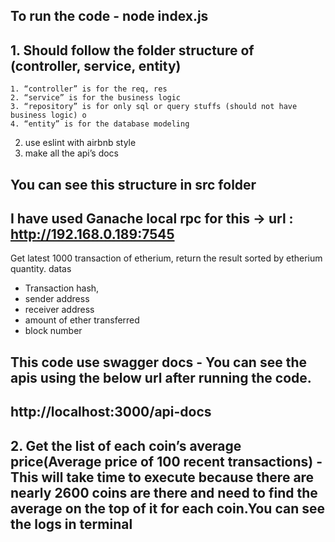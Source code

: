 ## To run the code  -  node index.js

## 1. Should follow the folder structure of (controller, service, entity)
    1. “controller” is for the req, res
    2. “service” is for the business logic
    3. “repository” is for only sql or query stuffs (should not have business logic) o
    4. “entity” is for the database modeling
2. use eslint with airbnb style
3. make all the api’s docs

## You can see this structure in src folder 

## I have used Ganache local rpc for this ->  url : http://192.168.0.189:7545

Get latest 1000 transaction of etherium, return the result sorted by etherium quantity.
datas
- Transaction hash,
- sender address
- receiver address
- amount of ether transferred
- block number


## This code use swagger docs -  You can see the apis using the below url after running the code.

## http://localhost:3000/api-docs



## 2. Get the list of each coin’s average price(**Average price of 100 recent transactions)** -   This will take time to execute because there are nearly 2600 coins are there and need to find the average on the top of it for each coin.You can see the logs in  terminal



